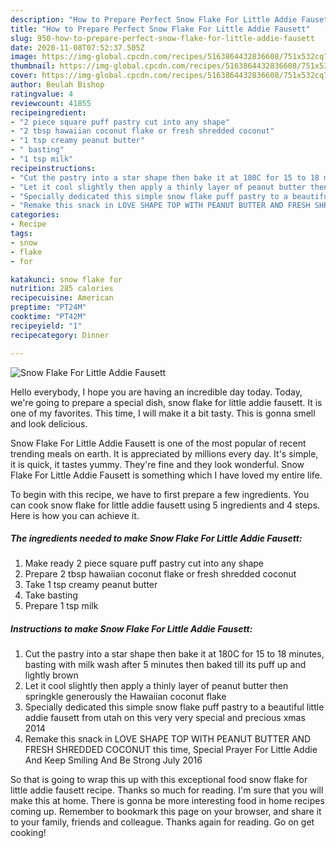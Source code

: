 ```yaml
---
description: "How to Prepare Perfect Snow Flake For Little Addie Fausett"
title: "How to Prepare Perfect Snow Flake For Little Addie Fausett"
slug: 950-how-to-prepare-perfect-snow-flake-for-little-addie-fausett
date: 2020-11-08T07:52:37.505Z
image: https://img-global.cpcdn.com/recipes/5163864432836608/751x532cq70/snow-flake-for-little-addie-fausett-recipe-main-photo.jpg
thumbnail: https://img-global.cpcdn.com/recipes/5163864432836608/751x532cq70/snow-flake-for-little-addie-fausett-recipe-main-photo.jpg
cover: https://img-global.cpcdn.com/recipes/5163864432836608/751x532cq70/snow-flake-for-little-addie-fausett-recipe-main-photo.jpg
author: Beulah Bishop
ratingvalue: 4
reviewcount: 41855
recipeingredient:
- "2 piece square puff pastry cut into any shape"
- "2 tbsp hawaiian coconut flake or fresh shredded coconut"
- "1 tsp creamy peanut butter"
- " basting"
- "1 tsp milk"
recipeinstructions:
- "Cut the pastry into a star shape then bake it at 180C for 15 to 18 minutes, basting with milk wash after 5 minutes then baked till its puff up and lightly brown"
- "Let it cool slightly then apply a thinly layer of peanut butter then springkle generously the Hawaiian coconut flake"
- "Specially dedicated this simple snow flake puff pastry to a beautiful little addie fausett from utah on this very very special and precious xmas 2014"
- "Remake this snack in LOVE SHAPE TOP WITH PEANUT BUTTER AND FRESH SHREDDED COCONUT this time, Special Prayer For Little Addie And Keep Smiling And Be Strong July 2016"
categories:
- Recipe
tags:
- snow
- flake
- for

katakunci: snow flake for 
nutrition: 285 calories
recipecuisine: American
preptime: "PT24M"
cooktime: "PT42M"
recipeyield: "1"
recipecategory: Dinner

---
```



![Snow Flake For Little Addie Fausett](https://img-global.cpcdn.com/recipes/5163864432836608/751x532cq70/snow-flake-for-little-addie-fausett-recipe-main-photo.jpg)

Hello everybody, I hope you are having an incredible day today. Today, we're going to prepare a special dish, snow flake for little addie fausett. It is one of my favorites. This time, I will make it a bit tasty. This is gonna smell and look delicious.

Snow Flake For Little Addie Fausett is one of the most popular of recent trending meals on earth. It is appreciated by millions every day. It's simple, it is quick, it tastes yummy. They're fine and they look wonderful. Snow Flake For Little Addie Fausett is something which I have loved my entire life.




To begin with this recipe, we have to first prepare a few ingredients. You can cook snow flake for little addie fausett using 5 ingredients and 4 steps. Here is how you can achieve it.

<!--inarticleads1-->

##### The ingredients needed to make Snow Flake For Little Addie Fausett:

1. Make ready 2 piece square puff pastry cut into any shape
1. Prepare 2 tbsp hawaiian coconut flake or fresh shredded coconut
1. Take 1 tsp creamy peanut butter
1. Take  basting
1. Prepare 1 tsp milk




<!--inarticleads2-->

##### Instructions to make Snow Flake For Little Addie Fausett:

1. Cut the pastry into a star shape then bake it at 180C for 15 to 18 minutes, basting with milk wash after 5 minutes then baked till its puff up and lightly brown
1. Let it cool slightly then apply a thinly layer of peanut butter then springkle generously the Hawaiian coconut flake
1. Specially dedicated this simple snow flake puff pastry to a beautiful little addie fausett from utah on this very very special and precious xmas 2014
1. Remake this snack in LOVE SHAPE TOP WITH PEANUT BUTTER AND FRESH SHREDDED COCONUT this time, Special Prayer For Little Addie And Keep Smiling And Be Strong July 2016




So that is going to wrap this up with this exceptional food snow flake for little addie fausett recipe. Thanks so much for reading. I'm sure that you will make this at home. There is gonna be more interesting food in home recipes coming up. Remember to bookmark this page on your browser, and share it to your family, friends and colleague. Thanks again for reading. Go on get cooking!
